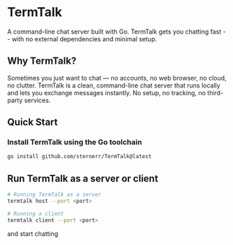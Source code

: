 # TermTalk
A command-line chat server built with Go. TermTalk gets you chatting fast -- with no external dependencies and minimal setup.

## Why TermTalk?
Sometimes you just want to chat — no accounts, no web browser, no cloud, no clutter. TermTalk is a clean, command-line chat server that runs locally and lets you exchange messages instantly. No setup, no tracking, no third-party services.

## Quick Start

### Install TermTalk using the Go toolchain
```bash
go install github.com/sternerr/TermTalk@latest
```

## Run TermTalk as a server or client
```bash
# Running TermTalk as a server
termtalk host --port <port>

# Running a client
termtalk client --port <port> 
```
and start chatting

